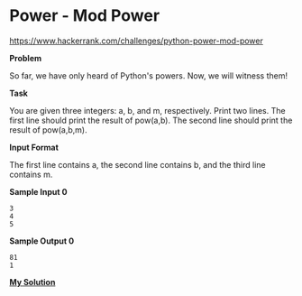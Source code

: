 # Power - Mod Power

https://www.hackerrank.com/challenges/python-power-mod-power

**Problem**

So far, we have only heard of Python's powers. Now, we will witness them!

**Task**

You are given three integers: a, b, and m, respectively. Print two lines. 
The first line should print the result of pow(a,b). The second line should print the result of pow(a,b,m).

**Input Format**

The first line contains a, the second line contains b, and the third line contains m.

**Sample Input 0**

```
3
4
5
```

**Sample Output 0**

```
81
1
```

[**My Solution**](answer.py)

